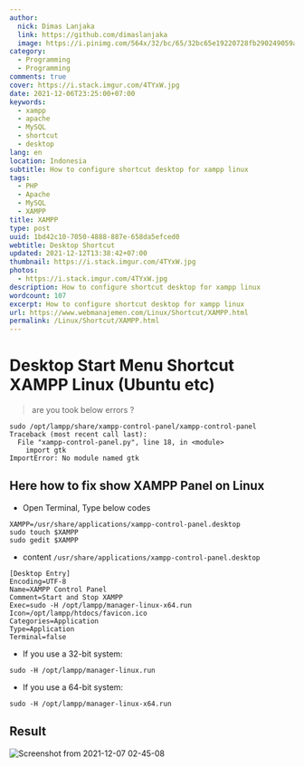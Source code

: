 ```yaml
---
author:
  nick: Dimas Lanjaka
  link: https://github.com/dimaslanjaka
  image: https://i.pinimg.com/564x/32/bc/65/32bc65e19220728fb290249059a7242a.jpg
category:
  - Programming
  - Programming
comments: true
cover: https://i.stack.imgur.com/4TYxW.jpg
date: 2021-12-06T23:25:00+07:00
keywords:
  - xampp
  - apache
  - MySQL
  - shortcut
  - desktop
lang: en
location: Indonesia
subtitle: How to configure shortcut desktop for xampp linux
tags:
  - PHP
  - Apache
  - MySQL
  - XAMPP
title: XAMPP
type: post
uuid: 1bd42c10-7050-4888-887e-658da5efced0
webtitle: Desktop Shortcut
updated: 2021-12-12T13:38:42+07:00
thumbnail: https://i.stack.imgur.com/4TYxW.jpg
photos:
  - https://i.stack.imgur.com/4TYxW.jpg
description: How to configure shortcut desktop for xampp linux
wordcount: 107
excerpt: How to configure shortcut desktop for xampp linux
url: https://www.webmanajemen.com/Linux/Shortcut/XAMPP.html
permalink: /Linux/Shortcut/XAMPP.html
---
```


# Desktop Start Menu Shortcut XAMPP Linux (Ubuntu etc)

> are you took below errors ?
<pre><code>sudo /opt/lampp/share/xampp-control-panel/xampp-control-panel
Traceback (most recent call last):
  File "xampp-control-panel.py", line 18, in &lt;module&gt;
    import gtk
ImportError: No module named gtk</code></pre>

## Here how to fix show XAMPP Panel on Linux
- Open Terminal, Type below codes
```shell
XAMPP=/usr/share/applications/xampp-control-panel.desktop
sudo touch $XAMPP
sudo gedit $XAMPP
```

- content `/usr/share/applications/xampp-control-panel.desktop`
```desktop
[Desktop Entry]
Encoding=UTF-8
Name=XAMPP Control Panel
Comment=Start and Stop XAMPP
Exec=sudo -H /opt/lampp/manager-linux-x64.run
Icon=/opt/lampp/htdocs/favicon.ico
Categories=Application
Type=Application
Terminal=false
```
- If you use a 32-bit system:
```shell
sudo -H /opt/lampp/manager-linux.run
```
- If you use a 64-bit system:
```shell
sudo -H /opt/lampp/manager-linux-x64.run
```

## Result
![Screenshot from 2021-12-07 02-45-08](https://user-images.githubusercontent.com/12471057/144911998-7459f8b8-1816-447e-a0c7-898a2cd4da49.png)
